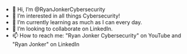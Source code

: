 - 👋 Hi, I’m @RyanJonkerCybersecurity
- 👀 I’m interested in all things Cybersecurity!
- 🌱 I’m currently learning as much as I can every day.
- 💞️ I’m looking to collaborate on LinkedIn.
- 📫 How to reach me: "Ryan Jonker Cybersecurity" on YouTube and "Ryan Jonker" on LinkedIn

<!---
RyanJonkerCybersecurity/RyanJonkerCybersecurity is a ✨ special ✨ repository because its `README.md` (this file) appears on your GitHub profile.
You can click the Preview link to take a look at your changes.
--->
